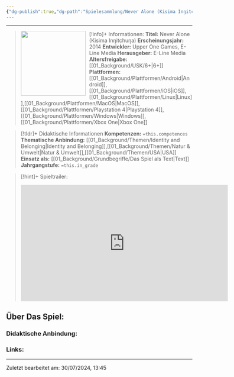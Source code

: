 ```yaml
---
{"dg-publish":true,"dg-path":"Spielesammlung/Never Alone (Kisima Inŋitchuŋa).md","permalink":"/spielesammlung/never-alone-kisima-innitchuna/","noteIcon":"1"}
---
```


---
>[!info]+ Informationen:
><img src="https://cdn1.epicgames.com/offer/b13f6a1e5121469d8a825947b759339d/EGS_NeverAloneKisimaIngitchuna_UpperOneGamesELineMedia_S2_1200x1600-f1c99ff9638dd36c65e87dedcbb564f1" style="float:left;height:175px;padding-right:10px">**Titel:** Never Alone (Kisima Inŋitchuŋa)
>**Erscheinungsjahr:** 2014
>**Entwickler:** Upper One Games, E-Line Media
>**Herausgeber:** E-Line Media
>**Altersfreigabe:** [[01_Background/USK/6+\|6+]]
>**Plattformen:** [[01_Background/Plattformen/Android\|Android]],[[01_Background/Plattformen/iOS\|iOS]],[[01_Background/Plattformen/Linux\|Linux]],[[01_Background/Plattformen/MacOS\|MacOS]],[[01_Background/Plattformen/Playstation 4\|Playstation 4]],[[01_Background/Plattformen/Windows\|Windows]],[[01_Background/Plattformen/Xbox One\|Xbox One]]

>[!tldr]+ Didaktische Informationen
>**Kompetenzen:** `=this.competences`
>**Thematische Anbindung:** [[01_Background/Themen/Identity and Belonging\|Identity and Belonging]],[[01_Background/Themen/Natur & Umwelt\|Natur & Umwelt]],[[01_Background/Themen/USA\|USA]]
>**Einsatz als:** [[01_Background/Grundbegriffe/Das Spiel als Text\|Text]]
>**Jahrgangstufe:** `=this.in_grade`

>[!hint]+ Spieltrailer:
><iframe width="560" height="315" src="https://www.youtube.com/embed/lM_80zVzwpI?si=mOUt_LMgJYPDSR1X" title="YouTube video player" frameborder="0" allow="accelerometer; autoplay; clipboard-write; encrypted-media; gyroscope; picture-in-picture; web-share" referrerpolicy="strict-origin-when-cross-origin" allowfullscreen></iframe>


## Über Das Spiel:

### Didaktische Anbindung:

### Links:

---
Zuletzt bearbeitet am: 30/07/2024, 13:45
